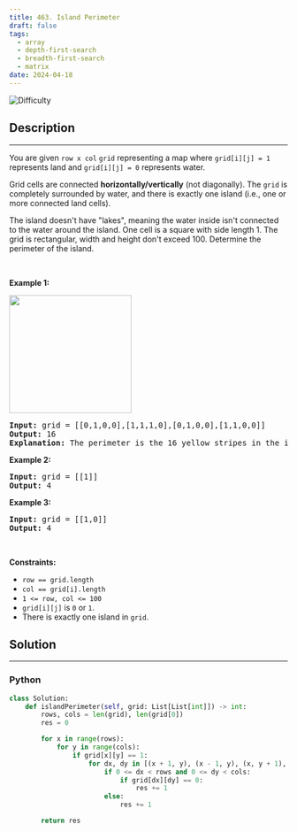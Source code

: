 ```yaml
---
title: 463. Island Perimeter
draft: false
tags: 
  - array
  - depth-first-search
  - breadth-first-search
  - matrix
date: 2024-04-18
---
```


![Difficulty](https://img.shields.io/badge/Difficulty-Easy-blue.svg)

## Description

---
<p>You are given <code>row x col</code> <code>grid</code> representing a map where <code>grid[i][j] = 1</code> represents&nbsp;land and <code>grid[i][j] = 0</code> represents water.</p>

<p>Grid cells are connected <strong>horizontally/vertically</strong> (not diagonally). The <code>grid</code> is completely surrounded by water, and there is exactly one island (i.e., one or more connected land cells).</p>

<p>The island doesn&#39;t have &quot;lakes&quot;, meaning the water inside isn&#39;t connected to the water around the island. One cell is a square with side length 1. The grid is rectangular, width and height don&#39;t exceed 100. Determine the perimeter of the island.</p>

<p>&nbsp;</p>
<p><strong class="example">Example 1:</strong></p>
<img src="https://assets.leetcode.com/uploads/2018/10/12/island.png" style="width: 221px; height: 213px;" />
<pre>
<strong>Input:</strong> grid = [[0,1,0,0],[1,1,1,0],[0,1,0,0],[1,1,0,0]]
<strong>Output:</strong> 16
<strong>Explanation:</strong> The perimeter is the 16 yellow stripes in the image above.
</pre>

<p><strong class="example">Example 2:</strong></p>

<pre>
<strong>Input:</strong> grid = [[1]]
<strong>Output:</strong> 4
</pre>

<p><strong class="example">Example 3:</strong></p>

<pre>
<strong>Input:</strong> grid = [[1,0]]
<strong>Output:</strong> 4
</pre>

<p>&nbsp;</p>
<p><strong>Constraints:</strong></p>

<ul>
	<li><code>row == grid.length</code></li>
	<li><code>col == grid[i].length</code></li>
	<li><code>1 &lt;= row, col &lt;= 100</code></li>
	<li><code>grid[i][j]</code> is <code>0</code> or <code>1</code>.</li>
	<li>There is exactly one island in <code>grid</code>.</li>
</ul>


## Solution

---
### Python
``` py title='island-perimeter'
class Solution:
    def islandPerimeter(self, grid: List[List[int]]) -> int:
        rows, cols = len(grid), len(grid[0])        
        res = 0

        for x in range(rows):
            for y in range(cols):
                if grid[x][y] == 1:
                    for dx, dy in [(x + 1, y), (x - 1, y), (x, y + 1), (x, y - 1)]:
                        if 0 <= dx < rows and 0 <= dy < cols:
                            if grid[dx][dy] == 0:
                                res += 1
                        else:
                            res += 1

        return res

```

